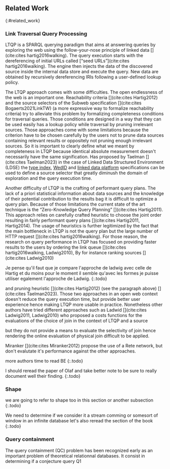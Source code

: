 ## Related Work
{:#related_work}

### Link Traversal Query Processing

LTQP is a SPARQL querying paradigm that aims at answering queries by exploring the web using the
follow-your-nose principle of linked data [](cite:cites hartig2016walking).
The query execution starts with the dereferencing of initial URLs called [<q>seed URLs</q>](cite:cites hartig2016walking).
The engine then injects the data of the discovered source inside the internal data store and execute the query.
New data are obtained by recursively dereferencing IRIs following a user-defined lookup policy.

The LTQP approach comes with some difficulties.
The open endlessness of the web is an important one.
Reachability criteria [](cite:cites Hartig2012) and the source selectors of the Subweb specification [](cite:cites Bogaerts2021LinkTW) (a more expressive way to formalize reachability criteria)
try to alleviate this problem by formalizing completeness conditions for traversal queries.
Those conditions are designed in a way that they can be used easily has a lookup policy while traversal by pruning irrelevant sources. 
Those approaches come with some limitations because the criterion have to be chosen carefully by the users not to prune data sources containing relevant results or oppositely
not pruning enough irrelevant sources.
So it is important to clearly define what we meant by completeness in LTQP because identical absolute measurement doesn't necessarily have the same signification. 
Has proposed by Taelman [](cite:cites Taelman2023) in the case of Linked Data Structured Environment (LDSE) the [type index](https://solid.github.io/type-indexes/),
[WedID](https://www.w3.org/wiki/WebID) and [linked data platform](https://www.w3.org/TR/ldp/)
specifications can be used to define a source selector that greatly diminush the domain of exploration and the query execution time.


Another difficulty of LTQP is the crafting of performant query plans.
The lack of a priori statistical information about data sources and the knowledge of their potential contribution to the results bag it is difficult to
optimize a query plan.
Because of those limitations the current state of the art technique is the <q>Zero-Knowledge Query Planning</q> [](cite:cites Hartig2011).
This approach relies on carefully crafted heuristic to choose the joint order resulting in fairly performant query plans [](cite:cites Hartig2011, Hartig2014).
The usage of heuristics is further legitimized by the fact that the main bottleneck in LTQP 
is not the query plan but the large number of HTTP request [](cite:cites hartig2016walking).
For those reason, the research on query performance in LTQP has focused on providing faster results to the users
by ordering the link queue [](cite:cites hartig2016walking, Ladwig2010),
By for instance ranking sources [](cite:cites Ladwig2010)

Je pense qu'il faut que je compare l'approche de ladwig avec celle de Hartig et du moins pour le moment il semble qu'avec les formes
je puisse utiliser egalement l'approche de Ladwig.
{:.todo}

and pruning heuristic [](cite:cites Hartig2012) (see the paragraph above) [](cite:cites Taelman2023).
Those two approaches in an open web context doesn't reduce the query execution time, but provide better user experience hence making LTQP more usable in practice.
Nonetheless other authors have tried different approaches such as Ladwid [](cite:cites Ladwig2011, Ladwig2010) who proposed a costs functions for the evaluations of the choice of join in the context of LTQP and a source 

 but they do not provide a means to evaluate the selectivity of join hence rendering the online evaluation of physical join difficult to be applied.

Miranker [](cite:cites Miranker2012) propose the use of a Rete network,
but don't evalutate it's performance against the other approaches.

more authors time to read BE
{:.todo}


I should reread the paper of Olaf and take better note to be sure to really document well their finding.
{:.todo}

### Shape


we are going to refer to shape too in this section or another subsection
{:.todo}



We need to determine if we consider it a stream comming or somesort of window in an infinite database let's also reread the section of the book
{:.todo}

### Query containment

The query containment (QC) problem has been recognized early as an important problem of theoretical relationnal databases. It consist in determining if a conjecture query Q1


